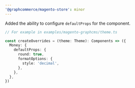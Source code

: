 ```yaml
---
'@graphcommerce/magento-store': minor
---
```


Added the ability to configure `defaultProps` for the <Money/> component.

```ts
// For example in examples/magento-graphcms/theme.ts

const createOverrides = (theme: Theme): Components => ({
  Money: {
    defaultProps: {
      round: true,
      formatOptions: {
        style: 'decimal',
      },
    },
  },
})
```

